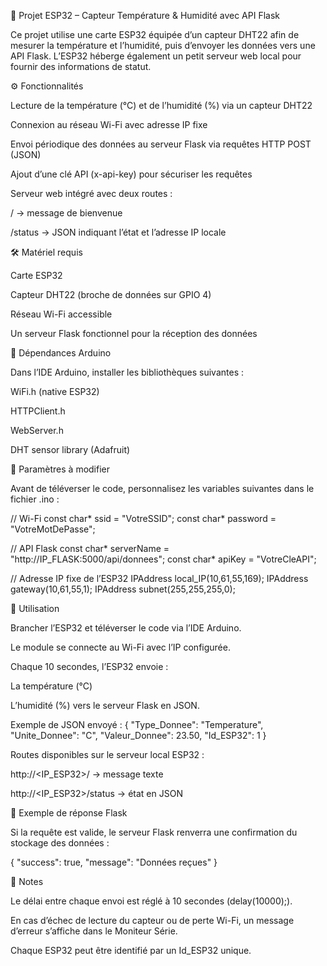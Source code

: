 📡 Projet ESP32 – Capteur Température & Humidité avec API Flask

Ce projet utilise une carte ESP32 équipée d’un capteur DHT22 afin de mesurer la température et l’humidité, puis d’envoyer les données vers une API Flask.
L’ESP32 héberge également un petit serveur web local pour fournir des informations de statut.

⚙️ Fonctionnalités

Lecture de la température (°C) et de l’humidité (%) via un capteur DHT22

Connexion au réseau Wi-Fi avec adresse IP fixe

Envoi périodique des données au serveur Flask via requêtes HTTP POST (JSON)

Ajout d’une clé API (x-api-key) pour sécuriser les requêtes

Serveur web intégré avec deux routes :

/ → message de bienvenue

/status → JSON indiquant l’état et l’adresse IP locale

🛠️ Matériel requis

Carte ESP32

Capteur DHT22 (broche de données sur GPIO 4)

Réseau Wi-Fi accessible

Un serveur Flask fonctionnel pour la réception des données

📂 Dépendances Arduino

Dans l’IDE Arduino, installer les bibliothèques suivantes :

WiFi.h
 (native ESP32)

HTTPClient.h

WebServer.h

DHT sensor library
 (Adafruit)

🔑 Paramètres à modifier

Avant de téléverser le code, personnalisez les variables suivantes dans le fichier .ino :

// Wi-Fi
const char* ssid = "VotreSSID";
const char* password = "VotreMotDePasse";

// API Flask
const char* serverName = "http://IP_FLASK:5000/api/donnees";
const char* apiKey = "VotreCleAPI";

// Adresse IP fixe de l’ESP32
IPAddress local_IP(10,61,55,169);
IPAddress gateway(10,61,55,1);
IPAddress subnet(255,255,255,0);

🚀 Utilisation

Brancher l’ESP32 et téléverser le code via l’IDE Arduino.

Le module se connecte au Wi-Fi avec l’IP configurée.

Chaque 10 secondes, l’ESP32 envoie :

La température (°C)

L’humidité (%)
vers le serveur Flask en JSON.

Exemple de JSON envoyé :
{
  "Type_Donnee": "Temperature",
  "Unite_Donnee": "C",
  "Valeur_Donnee": 23.50,
  "Id_ESP32": 1
}

Routes disponibles sur le serveur local ESP32 :

http://<IP_ESP32>/ → message texte

http://<IP_ESP32>/status → état en JSON

📝 Exemple de réponse Flask

Si la requête est valide, le serveur Flask renverra une confirmation du stockage des données :

{
  "success": true,
  "message": "Données reçues"
}

📌 Notes

Le délai entre chaque envoi est réglé à 10 secondes (delay(10000);).

En cas d’échec de lecture du capteur ou de perte Wi-Fi, un message d’erreur s’affiche dans le Moniteur Série.

Chaque ESP32 peut être identifié par un Id_ESP32 unique.
